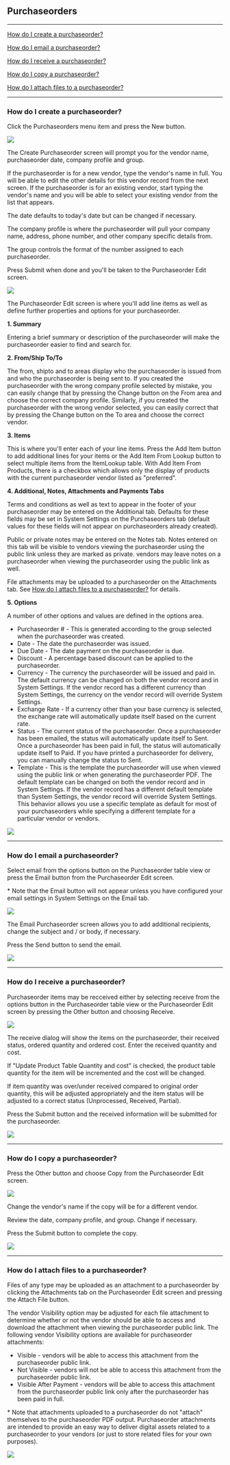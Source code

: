 Purchaseorders
---

---

[How do I create a purchaseorder?](#how-do-i-create-a-purchaseorder)

[How do I email a purchaseorder?](#how-do-i-email-a-purchaseorder)

[How do I receive a purchaseorder?](#how-do-i-receive-a-purchaseorder)

[How do I copy a purchaseorder?](#how-do-i-copy-a-purchaseorder)

[How do I attach files to a purchaseorder?](#how-do-i-attach-files-to-a-purchaseorder)

---

### How do I create a purchaseorder?

Click the Purchaseorders menu item and press the New button.

[<img src="/img/documentation/purchaseorder_create_sm.png" class="img-responsive" />](/img/documentation/purchaseorder_create.png)

The Create Purchaseorder screen will prompt you for the vendor name,
purchaseorder date, company profile and group.

If the purchaseorder is for a new vendor, type the vendor's name in
full. You will be able to edit the other details for this vendor record
from the next screen. If the purchaseorder is for an existing vendor,
start typing the vendor's name and you will be able to select your
existing vendor from the list that appears.

The date defaults to today's date but can be changed if necessary.

The company profile is where the purchaseorder will pull your company name,
address, phone number, and other company specific details from.

The group controls the format of the number assigned to each purchaseorder.

Press Submit when done and you'll be taken to the Purchaseorder Edit screen.

[<img src="/img/documentation/purchaseorder_create2_sm.png" class="img-responsive" />](/img/documentation/purchaseorder_create2.png)

The Purchaseorder Edit screen is where you'll add line items as well as define
further properties and options for your purchaseorder.

**1. Summary**

Entering a brief summary or description of the purchaseorder will make the
purchaseorder easier to find and search for.

**2. From/Ship To/To**

The from, shipto and to areas display who the purchaseorder is issued
from and who the purchaseorder is being sent to. If you created the
purchaseorder with the wrong company profile selected by mistake, you
can easily change that by pressing the Change button on the From area
and choose the correct company profile. Similarly, if you created the
purchaseorder with the wrong vendor selected, you can easily correct
that by pressing the Change button on the To area and choose the correct
vendor.

**3. Items**

This is where you'll enter each of your line items. Press the Add Item
button to add additional lines for your items or the Add Item From
Lookup button to select multiple items from the ItemLookup table. With
Add Item From Products, there is a checkbox which allows only the
display of products with the current purchaseorder vendor listed as
"preferred".

**4. Additional, Notes, Attachments and Payments Tabs**

Terms and conditions as well as text to appear in the footer of your
purchaseorder may be entered on the Additional tab. Defaults for these fields
may be set in System Settings on the Purchaseorders tab (default values for
these fields will not appear on purchaseorders already created).

Public or private notes may be entered on the Notes tab. Notes entered
on this tab will be visible to vendors viewing the purchaseorder using the
public link unless they are marked as private. vendors may leave notes
on a purchaseorder when viewing the purchaseorder using the public link as well.

File attachments may be uploaded to a purchaseorder on the Attachments tab.
See [How do I attach files to a purchaseorder?](#how-do-i-attach-files-to-a-purchaseorder) for
details.

**5. Options**

A number of other options and values are defined in the options area.

-   Purchaseorder \# - This is generated according to the group selected when
    the purchaseorder was created.
-   Date - The date the purchaseorder was issued.
-   Due Date - The date payment on the purchaseorder is due.
-   Discount - A percentage based discount can be applied to the
    purchaseorder.
-   Currency - The currency the purchaseorder will be issued and paid in. The
    default currency can be changed on both the vendor record and in
    System Settings. If the vendor record has a different currency than
    System Settings, the currency on the vendor record will override
    System Settings.
-   Exchange Rate - If a currency other than your base currency is
    selected, the exchange rate will automatically update itself based
    on the current rate.
-   Status - The current status of the purchaseorder. Once a purchaseorder has been
    emailed, the status will automatically update itself to Sent. Once
    a purchaseorder has been paid in full, the status will automatically
    update itself to Paid. If you have printed a purchaseorder for delivery,
    you can manually change the status to Sent.
-   Template - This is the template the purchaseorder will use when viewed
    using the public link or when generating the purchaseorder PDF. The
    default template can be changed on both the vendor record and in
    System Settings. If the vendor record has a different default
    template than System Settings, the vendor record will override
    System Settings. This behavior allows you use a specific template as
    default for most of your purchaseorders while specifying a different
    template for a particular vendor or vendors.

[<img src="/img/documentation/purchaseorder_edit_sm.png" class="img-responsive" />](/img/documentation/purchaseorder_edit.png)

---

### How do I email a purchaseorder?

Select email from the options button on the Purchaseorder table view or
press the Email button from the Purchaseorder Edit screen.

\* Note that the Email button will not appear unless you have configured
your email settings in System Settings on the Email tab.

[<img src="/img/documentation/purchaseorder_email_sm.png" class="img-responsive" />](/img/documentation/purchaseorder_email.png)

The Email Purchaseorder screen allows you to add additional recipients, change
the subject and / or body, if necessary.

Press the Send button to send the email.

[<img src="/img/documentation/purchaseorder_email2_sm.png" class="img-responsive" />](/img/documentation/purchaseorder_email2.png)

---

### How do I receive a purchaseorder?

Purchaseorder items may be recceived either by selecting receive from
the options button in the Purchaseorder table view or the Purchaseorder
Edit screen by pressing the Other button and choosing Receive.

[<img src="/img/documentation/purchaseorder_receive_sm.png" class="img-responsive" />](/img/documentation/purchaseorder_receive.png)

The receive dialog will show the items on the purchaseorder, their
received status, ordered quantity and ordered cost. Enter the received
quantity and cost.

If "Update Product Table Quantity and cost" is checked, the product
table quantity for the item will be incremented and the cost will be
changed.

If item quantity was over/under received compared to original order
quantity, this will be adjusted appropriately and the item status will
be adjusted to a correct status (Unprocessed, Received, Partial).

Press the Submit button and the received information will be submitted
for the purchaseorder.

[<img src="/img/documentation/purchaseorder_receive2_sm.png" class="img-responsive" />](/img/documentation/purchaseorder_receive2.png)

---

### How do I copy a purchaseorder?

Press the Other button and choose Copy from the Purchaseorder Edit screen.

[<img src="/img/documentation/purchaseorder_copy_sm.png" class="img-responsive" />](/img/documentation/purchaseorder_copy.png)

Change the vendor's name if the copy will be for a different vendor.

Review the date, company profile, and group. Change if necessary.

Press the Submit button to complete the copy.

[<img src="/img/documentation/purchaseorder_copy2_sm.png" class="img-responsive" />](/img/documentation/purchaseorder_copy2.png)

---

### How do I attach files to a purchaseorder?

Files of any type may be uploaded as an attachment to a purchaseorder by
clicking the Attachments tab on the Purchaseorder Edit screen and pressing the
Attach File button.

The vendor Visibility option may be adjusted for each file attachment to
determine whether or not the vendor should be able to access and
download the attachment when viewing the purchaseorder public link. The
following vendor Visibility options are available for purchaseorder
attachments:

-   Visible - vendors will be able to access this attachment from the
    purchaseorder public link.
-   Not Visible - vendors will not be able to access this attachment
    from the purchaseorder public link.
-   Visible After Payment - vendors will be able to access this
    attachment from the purchaseorder public link only after the purchaseorder has
    been paid in full.

\* Note that attachments uploaded to a purchaseorder do not "attach"
themselves to the purchaseorder PDF output. Purchaseorder attachments are intended
to provide an easy way to deliver digital assets related to a purchaseorder
to your vendors (or just to store related files for your own purposes).

[<img src="/img/documentation/purchaseorder_attachments_sm.png" class="img-responsive" />](/img/documentation/purchaseorder_attachments.png)
